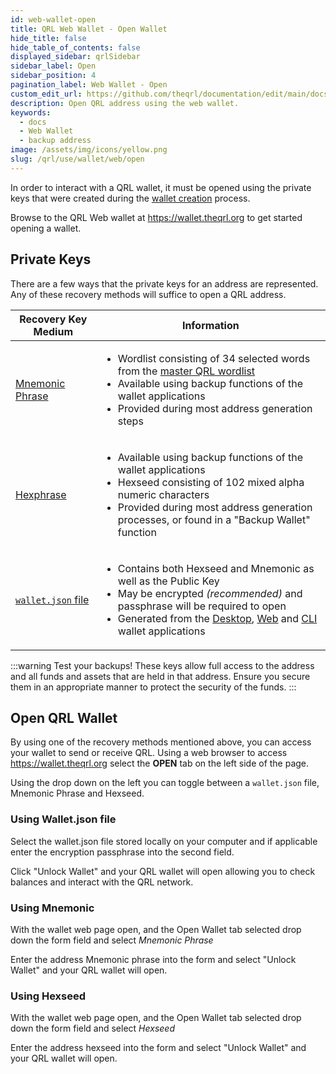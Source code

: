 ```yaml
---
id: web-wallet-open
title: QRL Web Wallet - Open Wallet
hide_title: false
hide_table_of_contents: false
displayed_sidebar: qrlSidebar
sidebar_label: Open 
sidebar_position: 4
pagination_label: Web Wallet - Open
custom_edit_url: https://github.com/theqrl/documentation/edit/main/docs/Use/Wallet/Web/open-wallet.md
description: Open QRL address using the web wallet.
keywords:
  - docs
  - Web Wallet
  - backup address
image: /assets/img/icons/yellow.png
slug: /qrl/use/wallet/web/open
---
```



In order to interact with a QRL wallet, it must be opened using the private keys that were created during the [wallet creation](../../../../qrl/use/wallet/web/new) process.

Browse to the QRL Web wallet at https://wallet.theqrl.org to get started opening a wallet.

## Private Keys

There are a few ways that the private keys for an address are represented. Any of these recovery methods will suffice to open a QRL address.

| Recovery Key Medium | Information |
| --- | --- |
| [Mnemonic Phrase](../../../../qrl/build/address/mnemonic)  | <ul><li>Wordlist consisting of 34 selected words from the [master QRL wordlist](https://github.com/theQRL/qrllib/blob/master/src/qrl/wordlist.cpp)</li><li>Available using backup functions of the wallet applications</li> <li>Provided during most address generation steps</li></ul> |
| [Hexphrase](../../../../qrl/build/address/hexphrase) | <ul><li>Available using backup functions of the wallet applications</li><li>Hexseed consisting of 102 mixed alpha numeric characters</li><li>Provided during most address generation processes, or found in a "Backup Wallet" function</li></ul> |
| [`wallet.json` file](../../../../qrl/build/address/wallet-json) |  <ul><li>Contains both Hexseed and Mnemonic as well as the Public Key</li><li>May be encrypted *(recommended)* and passphrase will be required to open</li><li>Generated from the [Desktop](../../../../qrl/use/wallet/desktop/overview), [Web](../../../../qrl/use/wallet/web/overview) and [CLI](../../../../qrl/use/node/node-cli/overview) wallet applications</li></ul> |


:::warning Test your backups!
These keys allow full access to the address and all funds and assets that are held in that address. Ensure you secure them in an appropriate manner to protect the security of the funds.
:::


## Open QRL Wallet

By using one of the recovery methods mentioned above, you can access your wallet to send or receive QRL. Using a web browser to access https://wallet.theqrl.org select the **OPEN** tab on the left side of the page.

Using the drop down on the left you can toggle between a `wallet.json` file, Mnemonic Phrase and Hexseed.

### Using Wallet.json file

Select the wallet.json file stored locally on your computer and if applicable enter the encryption passphrase into the second field.

Click "Unlock Wallet" and your QRL wallet will open allowing you to check balances and interact with the QRL network. 

### Using Mnemonic

With the wallet web page open, and the Open Wallet tab selected drop down the form field and select *Mnemonic Phrase*

Enter the address Mnemonic phrase into the form and select "Unlock Wallet" and your QRL wallet will open.

### Using Hexseed


With the wallet web page open, and the Open Wallet tab selected drop down the form field and select *Hexseed*

Enter the address hexseed into the form and select "Unlock Wallet" and your QRL wallet will open.
